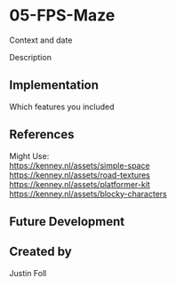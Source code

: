 # 05-FPS-Maze
Context and date

Description

## Implementation
Which features you included

## References
Might Use:  
https://kenney.nl/assets/simple-space  
https://kenney.nl/assets/road-textures  
https://kenney.nl/assets/platformer-kit  
https://kenney.nl/assets/blocky-characters


## Future Development

## Created by
Justin Foll
